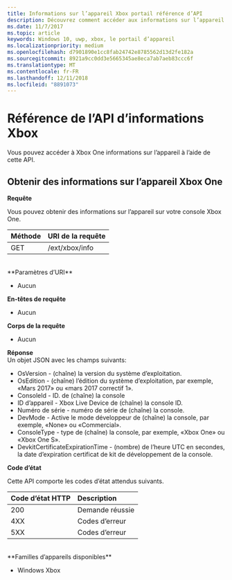 ```yaml
---
title: Informations sur l’appareil Xbox portail référence d’API
description: Découvrez comment accéder aux informations sur l’appareil Xbox.
ms.date: 11/7/2017
ms.topic: article
keywords: Windows 10, uwp, xbox, le portail d’appareil
ms.localizationpriority: medium
ms.openlocfilehash: d7901890e1cc8fab24742e8785562d13d2fe182a
ms.sourcegitcommit: 8921a9cc0dd3e5665345ae8eca7ab7aeb83ccc6f
ms.translationtype: MT
ms.contentlocale: fr-FR
ms.lasthandoff: 12/11/2018
ms.locfileid: "8891073"
---
```

# <a name="xbox-info-api-reference"></a>Référence de l’API d’informations Xbox   
Vous pouvez accéder à Xbox One informations sur l’appareil à l’aide de cette API.

## <a name="get-xbox-one-device-information"></a>Obtenir des informations sur l’appareil Xbox One

**Requête**

Vous pouvez obtenir des informations sur l’appareil sur votre console Xbox One.

Méthode      | URI de la requête
:------     | :-----
GET | /ext/xbox/info
<br />
**Paramètres d’URI**

- Aucun

**En-têtes de requête**

- Aucun

**Corps de la requête**

- Aucun

**Réponse**   
Un objet JSON avec les champs suivants:

* OsVersion - (chaîne) la version du système d’exploitation.
* OsEdition - (chaîne) l’édition du système d’exploitation, par exemple, «Mars 2017» ou «mars 2017 correctif 1».
* ConsoleId - ID. de (chaîne) la console
* ID d’appareil - Xbox Live Device de (chaîne) la console ID.
* Numéro de série - numéro de série de (chaîne) la console.
* DevMode - Active le mode développeur de (chaîne) la console, par exemple, «None» ou «Commercial».
* ConsoleType - type de (chaîne) la console, par exemple, «Xbox One» ou «Xbox One S».
* DevkitCertificateExpirationTime - (nombre) de l’heure UTC en secondes, la date d’expiration certificat de kit de développement de la console.

**Code d’état**

Cette API comporte les codes d’état attendus suivants.

Code d’état HTTP      | Description
:------     | :-----
200 | Demande réussie
4XX | Codes d’erreur
5XX | Codes d’erreur

<br />
**Familles d’appareils disponibles**

* Windows Xbox
